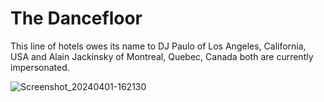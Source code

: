# The Dancefloor
This line of hotels owes its name to DJ Paulo of Los Angeles, California, USA and Alain Jackinsky of Montreal, Quebec, Canada both are currently impersonated.

![Screenshot_20240401-162130](https://github.com/9413d5ff2a0b4f237a264010b65350e7/TAG/assets/159488374/8f5e4f98-13f3-4886-8ea0-a5d1192b021e)

